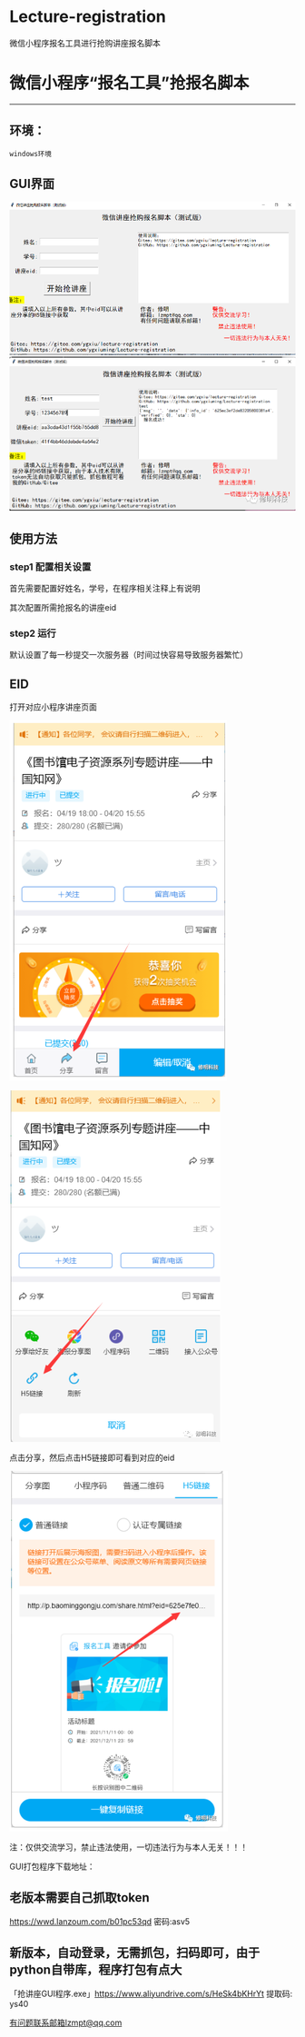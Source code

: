 # Lecture-registration

微信小程序报名工具进行抢购讲座报名脚本





# 微信小程序“报名工具”抢报名脚本

---



## 环境：

~~~
windows环境
~~~

## GUI界面

![](README.assets/GUI.png)
![](README.assets/9.png)

## 使用方法

### step1 配置相关设置

首先需要配置好姓名，学号，在程序相关注释上有说明

其次配置所需抢报名的讲座eid

### step2 运行

默认设置了每一秒提交一次服务器（时间过快容易导致服务器繁忙）

## EID

打开对应小程序讲座页面

![](README.assets/10.png)

![](README.assets/11.png)

点击分享，然后点击H5链接即可看到对应的eid

![](README.assets/12.png)

注：仅供交流学习，禁止违法使用，一切违法行为与本人无关！！！

GUI打包程序下载地址：
## 老版本需要自己抓取token
https://wwd.lanzoum.com/b01pc53qd
密码:asv5

## 新版本，自动登录，无需抓包，扫码即可，由于python自带库，程序打包有点大
「抢讲座GUI程序.exe」https://www.aliyundrive.com/s/HeSk4bKHrYt 提取码: ys40

有问题联系邮箱lzmpt@qq.com


